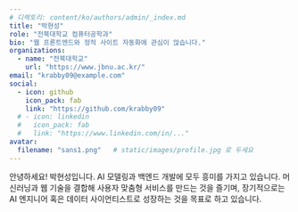 ```yaml
---
# 디렉토리: content/ko/authors/admin/_index.md
title: "박현성"
role: "전북대학교 컴퓨터공학과"
bio: "웹 프론트엔드와 정적 사이트 자동화에 관심이 많습니다."
organizations:
  - name: "전북대학교"
    url: "https://www.jbnu.ac.kr/"
email: "krabby09@example.com"
social:
  - icon: github
    icon_pack: fab
    link: "https://github.com/krabby09"
  # - icon: linkedin
  #   icon_pack: fab
  #   link: "https://www.linkedin.com/in/..."
avatar:
  filename: "sans1.png"   # static/images/profile.jpg 로 두세요
---
```

안녕하세요! 박현성입니다. AI 모델링과 백엔드 개발에 모두 흥미를 가지고 있습니다.
머신러닝과 웹 기술을 결합해 사용자 맞춤형 서비스를 만드는 것을 즐기며,
장기적으로는 AI 엔지니어 혹은 데이터 사이언티스트로 성장하는 것을 목표로 하고 있습니다.